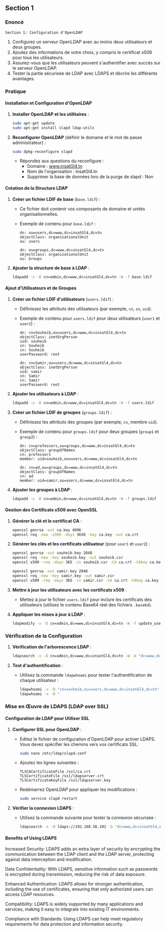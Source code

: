 ## Section 1

### Enoncé

`Section 1: Configuration d'OpenLDAP `

1. Configurez un serveur OpenLDAP avec au moins deux utilisateurs et deux groupes.
2. Ajoutez des informations de votre choix, y compris le certificat x509 pour tous les utilisateurs.
3. Assurez-vous que les utilisateurs peuvent s'authentifier avec succès sur le serveur OpenLDAP.
4. Tester la partie sécurisée de LDAP avec LDAPS et décrire les différents avantages.

### Pratique

#### Installation et Configuration d'OpenLDAP

1. **Installer OpenLDAP et les utilitaires** :

   ```bash
   sudo apt-get update
   sudo apt-get install slapd ldap-utils
   ```

2. **Reconfigurer OpenLDAP** (définir le domaine et le mot de passe administrateur) :

   ```bash
   sudo dpkg-reconfigure slapd
   ```

    - Répondez aux questions du reconfigure :
        - Domaine : www.insatGl4.tn
        - Nom de l'organisation : insatGl4.tn
        - Supprimer la base de données lors de la purge de slapd : Non

#### Création de la Structure LDAP

1. **Créer un fichier LDIF de base** (`base.ldif`) :

    - Ce fichier doit contenir vos composants de domaine et unités organisationnelles.
    - Exemple de contenu pour `base.ldif` :

      ```ldif
      dn: ou=users,dc=www,dc=insatGl4,dc=tn
      objectClass: organizationalUnit
      ou: users
 
      dn: ou=groups,dc=www,dc=insatGl4,dc=tn
      objectClass: organizationalUnit
      ou: Groups
      ```

2. **Ajouter la structure de base à LDAP** :

   ```bash
   ldapadd -x -D cn=admin,dc=www,dc=insatGl4,dc=tn -W -f base.ldif
   ```

#### Ajout d'Utilisateurs et de Groupes

1. **Créer un fichier LDIF d'utilisateurs** (`users.ldif`) :

    - Définissez les attributs des utilisateurs (par exemple, `cn`, `sn`, `uid`).
    - Exemple de contenu pour `users.ldif` pour deux utilisateurs (`user1` et `user2`) :

      ```ldif
      dn: cn=Souheib,ou=users,dc=www,dc=insatGl4,dc=tn
      objectClass: inetOrgPerson
      uid: souheib
      sn: Souheib
      cn: Souheib
      userPassword: root
 
      dn: cn=Samir,ou=users,dc=www,dc=insatGl4,dc=tn
      objectClass: inetOrgPerson
      uid: samir
      sn: Samir
      cn: Samir
      userPassword: root
      ```

2. **Ajouter les utilisateurs à LDAP** :

   ```bash
   ldapadd -x -D cn=admin,dc=www,dc=insatGl4,dc=tn -W -f users.ldif
   ```

3. **Créer un fichier LDIF de groupes** (`groups.ldif`) :

    - Définissez les attributs des groupes (par exemple, `cn`, membre `uid`).
    - Exemple de contenu pour `groups.ldif` pour deux groupes (`group1` et `group2`) :

      ```ldif
      dn: cn=professors,ou=groups,dc=www,dc=insatGl4,dc=tn
      objectClass: groupOfNames
      cn: professors
      member: uid=souheib,ou=users,dc=www,dc=insatGl4,dc=tn
 
      dn: cn=ad,ou=groups,dc=www,dc=insatGl4,dc=tn
      objectClass: groupOfNames
      cn: ad
      member: uid=samir,ou=users,dc=www,dc=insatGl4,dc=tn
      ```

4. **Ajouter les groupes à LDAP** :

   ```bash
   ldapadd -x -D cn=admin,dc=www,dc=insatGl4,dc=tn -W -f groups.ldif
   ```

#### Gestion des Certificats x509 avec OpenSSL

1. **Générer la clé et le certificat CA** :

   ```bash
   openssl genrsa -out ca.key 4096
   openssl req -new -x509 -days 3650 -key ca.key -out ca.crt
   ```

2. **Générer les clés et les certificats utilisateur** (pour `user1` et `user2`) :

   ```bash
   openssl genrsa -out souheib.key 2048
   openssl req -new -key souheib.key -out souheib.csr
   openssl x509 -req -days 365 -in souheib.csr -CA ca.crt -CAkey ca.key -set_serial 01 -out souheib.crt

   openssl genrsa -out samir.key 2048
   openssl req -new -key samir.key -out samir.csr
   openssl x509 -req -days 365 -in samir.csr -CA ca.crt -CAkey ca.key -set_serial 02 -out samir.crt
   ```

3. **Mettre à jour les utilisateurs avec les certificats x509** :

    - Mettez à jour le fichier `users.ldif` pour inclure les certificats des utilisateurs (utilisez le contenu Base64 réel des fichiers `.base64`).

4. **Appliquer les mises à jour à LDAP** :

   ```bash
   ldapmodify -x -D cn=admin,dc=www,dc=insatGl4,dc=tn -W -f update_users.ldif
   ```

### Vérification de la Configuration

1. **Vérification de l'arborescence LDAP** :

   ```bash
   ldapsearch -x -D cn=admin,dc=www,dc=insatGl4,dc=tn -W -b "dc=www,dc=insatGl4,dc=tn" -s sub -a always "(objectclass=*)"
   ```

2. **Test d'authentification** :

    - Utilisez la commande `ldapwhoami` pour tester l'authentification de chaque utilisateur :

      ```bash
      ldapwhoami -x -D "cn=souheib,ou=users,dc=www,dc=insatGl4,dc=tn" -W
      ldapwhoami -x -D "


### Mise en Œuvre de LDAPS (LDAP over SSL)

#### Configuration de LDAP pour Utiliser SSL

1. **Configurer SSL pour OpenLDAP** :

   - Editez le fichier de configuration d'OpenLDAP pour activer LDAPS. Vous devez spécifier les chemins vers vos certificats SSL.

     ```bash
     sudo nano /etc/ldap/slapd.conf
     ```

   - Ajoutez les lignes suivantes :

     ```
     TLSCACertificateFile /ssl/ca.crt
     TLSCertificateFile /ssl/ldapserver.crt
     TLSCertificateKeyFile /ssl/ldapserver.key
     ```

   - Redémarrez OpenLDAP pour appliquer les modifications :

     ```bash
     sudo service slapd restart
     ```

2. **Vérifier la connexion LDAPS** :

   - Utilisez la commande suivante pour tester la connexion sécurisée :

     ```bash
     ldapsearch -x -H ldaps://192.168.56.102 -b "dc=www,dc=insatGl4,dc=tn" -D "cn=admin,dc=www,dc=insatGl4,dc=tn" -W
     ```
#### Benefits of Using LDAPS
Increased Security: LDAPS adds an extra layer of security by encrypting the communication between the LDAP client and the LDAP server, protecting against data interception and modification.

Data Confidentiality: With LDAPS, sensitive information such as passwords is encrypted during transmission, reducing the risk of data exposure.

Enhanced Authentication: LDAPS allows for stronger authentication, including the use of certificates, ensuring that only authorized users can access LDAP resources.

Compatibility: LDAPS is widely supported by many applications and services, making it easy to integrate into existing IT environments.

Compliance with Standards: Using LDAPS can help meet regulatory requirements for data protection and information security.

